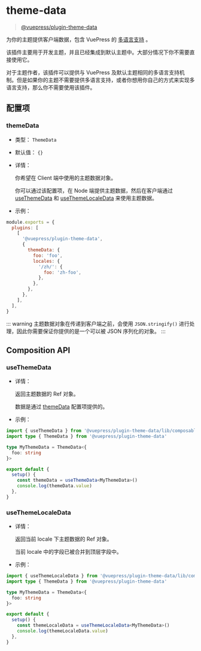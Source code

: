 # theme-data

> [@vuepress/plugin-theme-data](https://www.npmjs.com/package/@vuepress/plugin-theme-data)

为你的主题提供客户端数据，包含 VuePress 的 [多语言支持](../../guide/i18n.md) 。

该插件主要用于开发主题，并且已经集成到默认主题中。大部分情况下你不需要直接使用它。

对于主题作者，该插件可以提供与 VuePress 及默认主题相同的多语言支持机制。但是如果你的主题不需要提供多语言支持，或者你想用你自己的方式来实现多语言支持，那么你不需要使用该插件。

## 配置项

### themeData

- 类型： `ThemeData`

- 默认值： `{}`

- 详情：

  你希望在 Client 端中使用的主题数据对象。

  你可以通过该配置项，在 Node 端提供主题数据，然后在客户端通过 [useThemeData](#useThemeData) 和 [useThemeLocaleData](#useThemeLocaleData) 来使用主题数据。

- 示例：

```js
module.exports = {
  plugins: [
    [
      '@vuepress/plugin-theme-data',
      {
        themeData: {
          foo: 'foo',
          locales: {
            '/zh/': {
              foo: 'zh-foo',
            },
          },
        },
      },
    ],
  ],
}
```

::: warning
主题数据对象在传递到客户端之前，会使用 `JSON.stringify()` 进行处理，因此你需要保证你提供的是一个可以被 JSON 序列化的对象。
:::

## Composition API

### useThemeData

- 详情：

  返回主题数据的 Ref 对象。
  
  数据是通过 [themeData](#themeData) 配置项提供的。

- 示例：

```ts
import { useThemeData } from '@vuepress/plugin-theme-data/lib/composables'
import type { ThemeData } from '@vuepress/plugin-theme-data'

type MyThemeData = ThemeData<{
  foo: string
}>

export default {
  setup() {
    const themeData = useThemeData<MyThemeData>()
    console.log(themeData.value)
  },
}
```

### useThemeLocaleData

- 详情：

  返回当前 locale 下主题数据的 Ref 对象。

  当前 locale 中的字段已被合并到顶层字段中。

- 示例：

```ts
import { useThemeLocaleData } from '@vuepress/plugin-theme-data/lib/composables'
import type { ThemeData } from '@vuepress/plugin-theme-data'

type MyThemeData = ThemeData<{
  foo: string
}>

export default {
  setup() {
    const themeLocaleData = useThemeLocaleData<MyThemeData>()
    console.log(themeLocaleData.value)
  },
}
```
